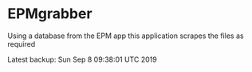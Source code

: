 # EPMgrabber
Using a database from the EPM app this application scrapes the files as required


Latest backup: Sun Sep 8 09:38:01 UTC 2019
